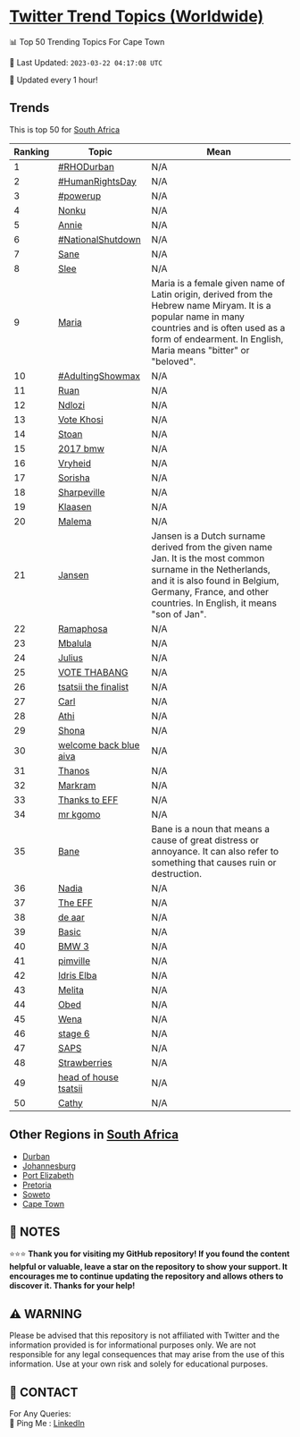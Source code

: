 [Twitter Trend Topics (Worldwide)](https://github.com/ErcinDedeoglu/Twitter-Trend-Topics)
==========


📊 Top 50 Trending Topics For Cape Town

📆 Last Updated: `2023-03-22 04:17:08 UTC`

🔧 Updated every 1 hour!


## Trends

This is top 50 for [South Africa](</South Africa>)

| Ranking | Topic | Mean |
| ------- | ------------ | ------------ |
| 1 | [#RHODurban](http://twitter.com/search?q=%23RHODurban) | N/A |
| 2 | [#HumanRightsDay](http://twitter.com/search?q=%23HumanRightsDay) | N/A |
| 3 | [#powerup](http://twitter.com/search?q=%23powerup) | N/A |
| 4 | [Nonku](http://twitter.com/search?q=Nonku) | N/A |
| 5 | [Annie](http://twitter.com/search?q=Annie) | N/A |
| 6 | [#NationalShutdown](http://twitter.com/search?q=%23NationalShutdown) | N/A |
| 7 | [Sane](http://twitter.com/search?q=Sane) | N/A |
| 8 | [Slee](http://twitter.com/search?q=Slee) | N/A |
| 9 | [Maria](http://twitter.com/search?q=Maria) | Maria is a female given name of Latin origin, derived from the Hebrew name Miryam. It is a popular name in many countries and is often used as a form of endearment. In English, Maria means "bitter" or "beloved". |
| 10 | [#AdultingShowmax](http://twitter.com/search?q=%23AdultingShowmax) | N/A |
| 11 | [Ruan](http://twitter.com/search?q=Ruan) | N/A |
| 12 | [Ndlozi](http://twitter.com/search?q=Ndlozi) | N/A |
| 13 | [Vote Khosi](http://twitter.com/search?q=Vote+Khosi) | N/A |
| 14 | [Stoan](http://twitter.com/search?q=Stoan) | N/A |
| 15 | [2017 bmw](http://twitter.com/search?q=2017+bmw) | N/A |
| 16 | [Vryheid](http://twitter.com/search?q=Vryheid) | N/A |
| 17 | [Sorisha](http://twitter.com/search?q=Sorisha) | N/A |
| 18 | [Sharpeville](http://twitter.com/search?q=Sharpeville) | N/A |
| 19 | [Klaasen](http://twitter.com/search?q=Klaasen) | N/A |
| 20 | [Malema](http://twitter.com/search?q=Malema) | N/A |
| 21 | [Jansen](http://twitter.com/search?q=Jansen) | Jansen is a Dutch surname derived from the given name Jan. It is the most common surname in the Netherlands, and it is also found in Belgium, Germany, France, and other countries. In English, it means "son of Jan". |
| 22 | [Ramaphosa](http://twitter.com/search?q=Ramaphosa) | N/A |
| 23 | [Mbalula](http://twitter.com/search?q=Mbalula) | N/A |
| 24 | [Julius](http://twitter.com/search?q=Julius) | N/A |
| 25 | [VOTE THABANG](http://twitter.com/search?q=VOTE+THABANG) | N/A |
| 26 | [tsatsii the finalist](http://twitter.com/search?q=tsatsii+the+finalist) | N/A |
| 27 | [Carl](http://twitter.com/search?q=Carl) | N/A |
| 28 | [Athi](http://twitter.com/search?q=Athi) | N/A |
| 29 | [Shona](http://twitter.com/search?q=Shona) | N/A |
| 30 | [welcome back blue aiva](http://twitter.com/search?q=welcome+back+blue+aiva) | N/A |
| 31 | [Thanos](http://twitter.com/search?q=Thanos) | N/A |
| 32 | [Markram](http://twitter.com/search?q=Markram) | N/A |
| 33 | [Thanks to EFF](http://twitter.com/search?q=Thanks+to+EFF) | N/A |
| 34 | [mr kgomo](http://twitter.com/search?q=mr+kgomo) | N/A |
| 35 | [Bane](http://twitter.com/search?q=Bane) | Bane is a noun that means a cause of great distress or annoyance. It can also refer to something that causes ruin or destruction. |
| 36 | [Nadia](http://twitter.com/search?q=Nadia) | N/A |
| 37 | [The EFF](http://twitter.com/search?q=The+EFF) | N/A |
| 38 | [de aar](http://twitter.com/search?q=de+aar) | N/A |
| 39 | [Basic](http://twitter.com/search?q=Basic) | N/A |
| 40 | [BMW 3](http://twitter.com/search?q=BMW+3) | N/A |
| 41 | [pimville](http://twitter.com/search?q=pimville) | N/A |
| 42 | [Idris Elba](http://twitter.com/search?q=Idris+Elba) | N/A |
| 43 | [Melita](http://twitter.com/search?q=Melita) | N/A |
| 44 | [Obed](http://twitter.com/search?q=Obed) | N/A |
| 45 | [Wena](http://twitter.com/search?q=Wena) | N/A |
| 46 | [stage 6](http://twitter.com/search?q=stage+6) | N/A |
| 47 | [SAPS](http://twitter.com/search?q=SAPS) | N/A |
| 48 | [Strawberries](http://twitter.com/search?q=Strawberries) | N/A |
| 49 | [head of house tsatsii](http://twitter.com/search?q=head+of+house+tsatsii) | N/A |
| 50 | [Cathy](http://twitter.com/search?q=Cathy) | N/A |



## Other Regions in [South Africa](</South Africa>)

* [Durban](</South Africa/Durban.md>)
* [Johannesburg](</South Africa/Johannesburg.md>)
* [Port Elizabeth](</South Africa/Port Elizabeth.md>)
* [Pretoria](</South Africa/Pretoria.md>)
* [Soweto](</South Africa/Soweto.md>)
* [Cape Town](</South Africa/Cape Town.md>)



## 📝 NOTES

⭐⭐⭐ **Thank you for visiting my GitHub repository! If you found the content helpful or valuable, leave a star on the repository to show your support. It encourages me to continue updating the repository and allows others to discover it. Thanks for your help!**


## ⚠️ WARNING

Please be advised that this repository is not affiliated with Twitter and the information provided is for informational purposes only. We are not responsible for any legal consequences that may arise from the use of this information. Use at your own risk and solely for educational purposes.


## 📨 CONTACT

 For Any Queries:  
            🏓 Ping Me : [LinkedIn](https://www.linkedin.com/in/ercindedeoglu/)
